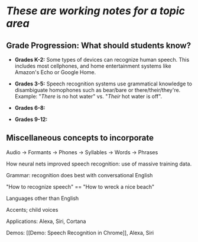 # _These are working notes for a topic area_

## Grade Progression: What should students know?

* **Grades K-2:** Some types of devices can recognize human speech. This includes most cellphones, and home entertainment systems like Amazon's Echo or Google Home.

* **Grades 3-5:** Speech recognition systems use grammatical knowledge to disambiguate homophones such as bear/bare or there/their/they're. Example: "_There_ is no hot water" vs. "_Their_ hot water is off".

* **Grades 6-8:**

* **Grades 9-12:** 

## Miscellaneous concepts to incorporate

Audio -> Formants -> Phones -> Syllables -> Words -> Phrases

How neural nets improved speech recognition: use of massive training data.

Grammar: recognition does best with conversational English

"How to recognize speech" == "How to wreck a nice beach"

Languages other than English

Accents; child voices

Applications: Alexa, Siri, Cortana

Demos: [[Demo: Speech Recognition in Chrome]], Alexa, Siri